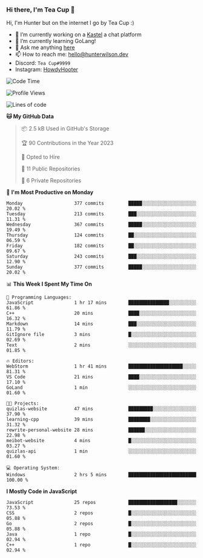 ### Hi there, I'm Tea Cup 👋 

Hi, I'm Hunter but on the internet I go by Tea Cup :)

- 🔭 I’m currently working on a [Kastel](https://github.com/Kastelll) a chat platform
- 🌱 I’m currently learning GoLang!
- 💬 Ask me anything [here](https://github.com/TheTeaCup/TheTeaCup/issues)
- 📫 How to reach me: [hello@hunterwilson.dev](mailto:hello@hunterwilson.dev)
- Discord: `Tea Cup#9999`
- Instagram: [HowdyHooter](https://instagram.com/HowdyHooter)

<!--START_SECTION:waka-->
![Code Time](http://img.shields.io/badge/Code%20Time-276%20hrs%2056%20mins-blue)

![Profile Views](http://img.shields.io/badge/Profile%20Views-26-blue)

![Lines of code](https://img.shields.io/badge/From%20Hello%20World%20I%27ve%20Written-212.4%20thousand%20lines%20of%20code-blue)

**🐱 My GitHub Data** 

> 📦 2.5 kB Used in GitHub's Storage 
 > 
> 🏆 90 Contributions in the Year 2023
 > 
> 💼 Opted to Hire
 > 
> 📜 11 Public Repositories 
 > 
> 🔑 6 Private Repositories 
 > 
📅 **I'm Most Productive on Monday** 

```text
Monday                   377 commits         █████░░░░░░░░░░░░░░░░░░░░   20.02 % 
Tuesday                  213 commits         ███░░░░░░░░░░░░░░░░░░░░░░   11.31 % 
Wednesday                367 commits         █████░░░░░░░░░░░░░░░░░░░░   19.49 % 
Thursday                 124 commits         ██░░░░░░░░░░░░░░░░░░░░░░░   06.59 % 
Friday                   182 commits         ██░░░░░░░░░░░░░░░░░░░░░░░   09.67 % 
Saturday                 243 commits         ███░░░░░░░░░░░░░░░░░░░░░░   12.90 % 
Sunday                   377 commits         █████░░░░░░░░░░░░░░░░░░░░   20.02 % 
```


📊 **This Week I Spent My Time On** 

```text
💬 Programming Languages: 
JavaScript               1 hr 17 mins        ███████████████░░░░░░░░░░   61.86 % 
C++                      20 mins             ████░░░░░░░░░░░░░░░░░░░░░   16.32 % 
Markdown                 14 mins             ███░░░░░░░░░░░░░░░░░░░░░░   11.79 % 
GitIgnore file           3 mins              █░░░░░░░░░░░░░░░░░░░░░░░░   02.69 % 
Text                     2 mins              ░░░░░░░░░░░░░░░░░░░░░░░░░   01.85 % 

🔥 Editors: 
WebStorm                 1 hr 41 mins        ████████████████████░░░░░   81.31 % 
VS Code                  21 mins             ████░░░░░░░░░░░░░░░░░░░░░   17.10 % 
GoLand                   1 min               ░░░░░░░░░░░░░░░░░░░░░░░░░   01.60 % 

🐱‍💻 Projects: 
quizlas-website          47 mins             █████████░░░░░░░░░░░░░░░░   37.90 % 
learning-cpp             39 mins             ████████░░░░░░░░░░░░░░░░░   31.32 % 
rewrite-personal-website 28 mins             ██████░░░░░░░░░░░░░░░░░░░   22.98 % 
meibot-website           4 mins              █░░░░░░░░░░░░░░░░░░░░░░░░   03.27 % 
quizlas-api              1 min               ░░░░░░░░░░░░░░░░░░░░░░░░░   01.60 % 

💻 Operating System: 
Windows                  2 hrs 5 mins        █████████████████████████   100.00 % 
```

**I Mostly Code in JavaScript** 

```text
JavaScript               25 repos            ██████████████████░░░░░░░   73.53 % 
CSS                      2 repos             █░░░░░░░░░░░░░░░░░░░░░░░░   05.88 % 
Go                       2 repos             █░░░░░░░░░░░░░░░░░░░░░░░░   05.88 % 
Java                     1 repo              █░░░░░░░░░░░░░░░░░░░░░░░░   02.94 % 
C++                      1 repo              █░░░░░░░░░░░░░░░░░░░░░░░░   02.94 % 
```




<!--END_SECTION:waka-->
